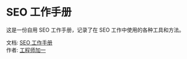 # SEO 工作手册

这是一份自用 SEO 工作手册，记录了在 SEO 工作中使用的各种工具和方法。

文档: [SEO 工作手册](https://oonne.github.io/SEO-handbook/)  
作者: [工程师加一](https://blog.oonne.com)
